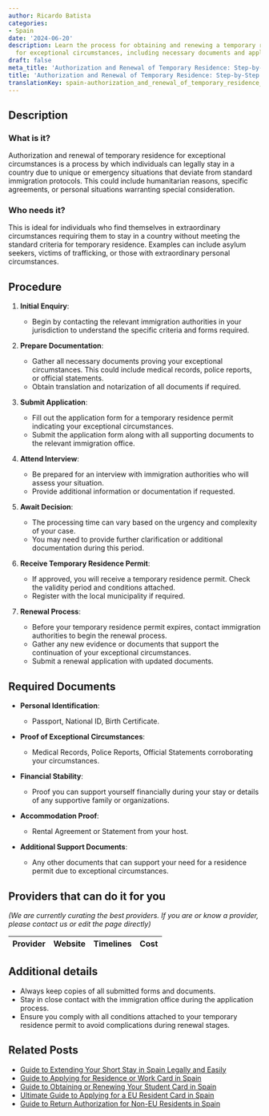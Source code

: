 ```yaml
---
author: Ricardo Batista
categories:
- Spain
date: '2024-06-20'
description: Learn the process for obtaining and renewing a temporary residence permit
  for exceptional circumstances, including necessary documents and application steps.
draft: false
meta_title: 'Authorization and Renewal of Temporary Residence: Step-by-Step Guide'
title: 'Authorization and Renewal of Temporary Residence: Step-by-Step Guide'
translationKey: spain-authorization_and_renewal_of_temporary_residence_for_exceptional_circumstances
---
```


## Description

### What is it?
Authorization and renewal of temporary residence for exceptional circumstances is a process by which individuals can legally stay in a country due to unique or emergency situations that deviate from standard immigration protocols. This could include humanitarian reasons, specific agreements, or personal situations warranting special consideration.

### Who needs it?
This is ideal for individuals who find themselves in extraordinary circumstances requiring them to stay in a country without meeting the standard criteria for temporary residence. Examples can include asylum seekers, victims of trafficking, or those with extraordinary personal circumstances.

## Procedure

1. **Initial Enquiry**:
   - Begin by contacting the relevant immigration authorities in your jurisdiction to understand the specific criteria and forms required.

2. **Prepare Documentation**:
   - Gather all necessary documents proving your exceptional circumstances. This could include medical records, police reports, or official statements.
   - Obtain translation and notarization of all documents if required.

3. **Submit Application**:
   - Fill out the application form for a temporary residence permit indicating your exceptional circumstances.
   - Submit the application form along with all supporting documents to the relevant immigration office.

4. **Attend Interview**:
   - Be prepared for an interview with immigration authorities who will assess your situation.
   - Provide additional information or documentation if requested.

5. **Await Decision**:
   - The processing time can vary based on the urgency and complexity of your case.
   - You may need to provide further clarification or additional documentation during this period.

6. **Receive Temporary Residence Permit**:
   - If approved, you will receive a temporary residence permit. Check the validity period and conditions attached.
   - Register with the local municipality if required.

7. **Renewal Process**:
   - Before your temporary residence permit expires, contact immigration authorities to begin the renewal process.
   - Gather any new evidence or documents that support the continuation of your exceptional circumstances.
   - Submit a renewal application with updated documents.

## Required Documents

- **Personal Identification**:
  - Passport, National ID, Birth Certificate.

- **Proof of Exceptional Circumstances**:
  - Medical Records, Police Reports, Official Statements corroborating your circumstances.

- **Financial Stability**:
  - Proof you can support yourself financially during your stay or details of any supportive family or organizations.

- **Accommodation Proof**:
  - Rental Agreement or Statement from your host.

- **Additional Support Documents**:
  - Any other documents that can support your need for a residence permit due to exceptional circumstances.

## Providers that can do it for you
_(We are currently curating the best providers. If you are or know a provider, please contact us or edit the page directly)_

| Provider        |     Website     |     Timelines    |       Cost      |
| --------------- | --------------- |  :-------------: | :-------------: |

## Additional details
- Always keep copies of all submitted forms and documents.
- Stay in close contact with the immigration office during the application process.
- Ensure you comply with all conditions attached to your temporary residence permit to avoid complications during renewal stages.


## Related Posts

- [Guide to Extending Your Short Stay in Spain Legally and Easily](https://tramitit.com/guides/spain/extension_of_short_stay/)
- [Guide to Applying for Residence or Work Card in Spain](https://tramitit.com/guides/spain/initial_or_renewal_of_residence_or_residence_and_work_card/)
- [Guide to Obtaining or Renewing Your Student Card in Spain](https://tramitit.com/guides/spain/initial_or_renewal_student_card_for_foreigners/)
- [Ultimate Guide to Applying for a EU Resident Card in Spain](https://tramitit.com/guides/spain/eu_resident_card_application/)
- [Guide to Return Authorization for Non-EU Residents in Spain](https://tramitit.com/guides/spain/return_authorization/)